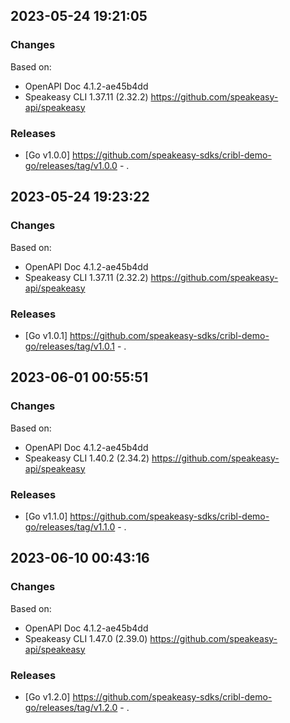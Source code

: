 

## 2023-05-24 19:21:05
### Changes
Based on:
- OpenAPI Doc 4.1.2-ae45b4dd 
- Speakeasy CLI 1.37.11 (2.32.2) https://github.com/speakeasy-api/speakeasy
### Releases
- [Go v1.0.0] https://github.com/speakeasy-sdks/cribl-demo-go/releases/tag/v1.0.0 - .

## 2023-05-24 19:23:22
### Changes
Based on:
- OpenAPI Doc 4.1.2-ae45b4dd 
- Speakeasy CLI 1.37.11 (2.32.2) https://github.com/speakeasy-api/speakeasy
### Releases
- [Go v1.0.1] https://github.com/speakeasy-sdks/cribl-demo-go/releases/tag/v1.0.1 - .

## 2023-06-01 00:55:51
### Changes
Based on:
- OpenAPI Doc 4.1.2-ae45b4dd 
- Speakeasy CLI 1.40.2 (2.34.2) https://github.com/speakeasy-api/speakeasy
### Releases
- [Go v1.1.0] https://github.com/speakeasy-sdks/cribl-demo-go/releases/tag/v1.1.0 - .

## 2023-06-10 00:43:16
### Changes
Based on:
- OpenAPI Doc 4.1.2-ae45b4dd 
- Speakeasy CLI 1.47.0 (2.39.0) https://github.com/speakeasy-api/speakeasy
### Releases
- [Go v1.2.0] https://github.com/speakeasy-sdks/cribl-demo-go/releases/tag/v1.2.0 - .